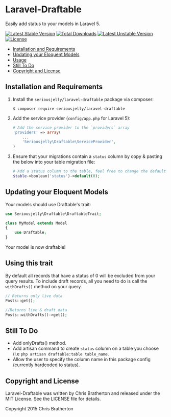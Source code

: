 # Laravel-Draftable

Easily add status to your models in Laravel 5.

[![Latest Stable Version](https://poser.pugx.org/seriousjelly/laravel-draftable/v/stable)](https://packagist.org/packages/seriousjelly/laravel-draftable)
[![Total Downloads](https://poser.pugx.org/seriousjelly/laravel-draftable/downloads)](https://packagist.org/packages/seriousjelly/laravel-draftable)
[![Latest Unstable Version](https://poser.pugx.org/seriousjelly/laravel-draftable/v/unstable)](https://packagist.org/packages/seriousjelly/laravel-draftable)
[![License](https://poser.pugx.org/seriousjelly/laravel-draftable/license)](https://packagist.org/packages/seriousjelly/laravel-draftable)

* [Installation and Requirements](#installation)
* [Updating your Eloquent Models](#eloquent)
* [Usage](#usage)
* [Still To Do](#todo)
* [Copyright and License](#copyright)


<a name="installation"></a>
## Installation and Requirements


1. Install the `seriousjelly/laravel-draftable` package via composer:

    ```shell
    $ composer require seriousjelly/laravel-draftable
    ```

2. Add the service provider (`config/app.php` for Laravel 5):

    ```php
    # Add the service provider to the `providers` array
    'providers' => array(
        ...
        'Seriousjelly\Draftable\ServiceProvider',
    )
    ```

3. Ensure that your migrations contain a `status` column by copy & pasting the below into your table migration file:

    ```php
    # Add a status column to the table, feel free to change the default value.
    $table->boolean('status')->default(0);
    ```

<a name="eloquent"></a>
## Updating your Eloquent Models

Your models should use Draftable's trait:

```php
use Seriousjelly\Draftable\DraftableTrait;

class MyModel extends Model
{
    use Draftable;
}
```

Your model is now draftable!

<a name="usage"></a>
## Using this trait

By default all records that have a status of 0 will be excluded from your query results. To include draft records, all you need to do is call the `withDrafts()` method on your query.

```php
// Returns only live data
Posts::get();

//Returns live & draft data
Posts::withDrafts()->get();
```

<a name="todo"></a>
## Still To Do

- Add onlyDrafts() method.
- Add artisan command to create `status` column on a table you choose (i.e `php artisan draftable:table table_name`.
- Allow the user to specify the column name in this package config (currently hardcoded to status).

<a name="copyright"></a>
## Copyright and License

Laravel-Draftable was written by Chris Bratherton and released under the MIT License. See the LICENSE file for details.

Copyright 2015 Chris Bratherton